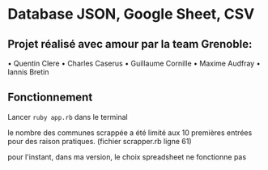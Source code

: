 

# Database JSON, Google  Sheet, CSV


## Projet réalisé avec amour par la team Grenoble:

• Quentin Clere
• Charles Caserus
• Guillaume Cornille
• Maxime Audfray
• Iannis Bretin

## Fonctionnement

Lancer `ruby app.rb` dans le terminal

le nombre des communes scrappée a été limité aux 10 premières entrées pour des raison pratiques.
(fichier scrapper.rb ligne 61)

pour l'instant, dans ma version, le choix spreadsheet ne fonctionne pas
